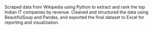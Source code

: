 Scraped data from Wikipedia using Python to extract and rank the top Indian IT companies by revenue. 
Cleaned and structured the data using BeautifulSoup and Pandas, and exported the final dataset to Excel for reporting and visualization.

